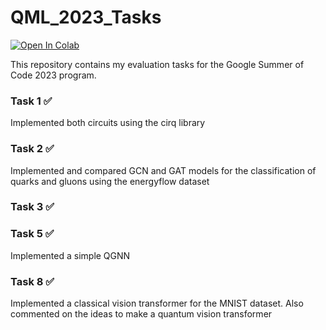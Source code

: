 # QML_2023_Tasks
[![Open In Colab](https://colab.research.google.com/assets/colab-badge.svg)](https://colab.research.google.com/github/Anantk2908/QML_2023_Tasks/blob/main/Tasks.ipynb)

This repository contains my evaluation tasks for the Google Summer of Code 2023 program. 

### Task 1 :white_check_mark:
Implemented both circuits using the cirq library

### Task 2 :white_check_mark:
Implemented and compared GCN and GAT models for the classification of quarks and gluons using the energyflow dataset

### Task 3 :white_check_mark:

### Task 5 :white_check_mark:
Implemented a simple QGNN

### Task 8 :white_check_mark:
Implemented a classical vision transformer for the MNIST dataset. Also commented on the ideas to make a quantum vision transformer
